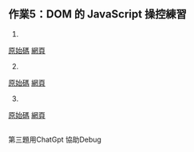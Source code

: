 ## 作業5：DOM 的 JavaScript 操控練習 
1.
[原始碼](https://github.com/linpeic/wp/blob/master/finial/hw5/1.html)
[網頁](https://linpeic.github.io/wp/finial/hw5/1.html)

2.
[原始碼](https://github.com/linpeic/wp/blob/master/finial/hw5/2.html)
[網頁](https://linpeic.github.io/wp/finial/hw5/2.html)

3.
[原始碼](https://github.com/linpeic/wp/blob/master/finial/hw5/3.html)
[網頁](https://linpeic.github.io/wp/finial/hw5/3.html)

## 
第三題用ChatGpt 協助Debug